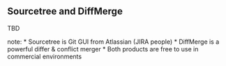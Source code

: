 ##  Sourcetree and DiffMerge

TBD

note:
    * Sourcetree is Git GUI from Atlassian (JIRA people)
    * DiffMerge is a powerful differ & conflict merger
    * Both products are free to use in commercial environments
